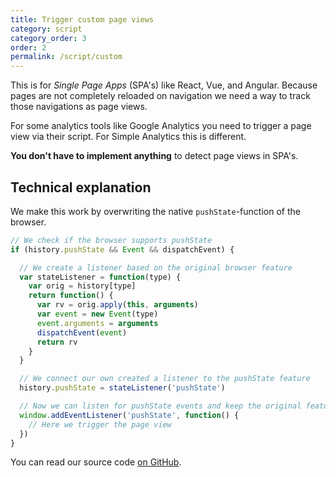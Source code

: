 ```yaml
---
title: Trigger custom page views
category: script
category_order: 3
order: 2
permalink: /script/custom
---
```


This is for _Single Page Apps_ (SPA's) like React, Vue, and Angular. Because pages are not completely reloaded on navigation we need a way to track those navigations as page views.

For some analytics tools like Google Analytics you need to trigger a page view via their script. For Simple Analytics this is different.

**You don't have to implement anything** to detect page views in SPA's.

## Technical explanation

We make this work by overwriting the native `pushState`-function of the browser.

```js
// We check if the browser supports pushState
if (history.pushState && Event && dispatchEvent) {

  // We create a listener based on the original browser feature
  var stateListener = function(type) {
    var orig = history[type]
    return function() {
      var rv = orig.apply(this, arguments)
      var event = new Event(type)
      event.arguments = arguments
      dispatchEvent(event)
      return rv
    }
  }

  // We connect our own created a listener to the pushState feature
  history.pushState = stateListener('pushState')

  // Now we can listen for pushState events and keep the original feature of the browser working
  window.addEventListener('pushState', function() {
    // Here we trigger the page view
  })
}
```

You can read our source code [on GitHub](https://github.com/simpleanalytics/cdn/blob/849c8237ced90683b410d389ef6d114758e6d1db/hello.js#L81-L98).
